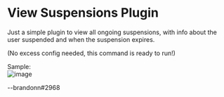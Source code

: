 # View Suspensions Plugin  
  
Just a simple plugin to view all ongoing suspensions, with info about the user suspended and when the suspension expires.  
  
(No excess config needed, this command is ready to run!)

Sample:  
  ![image](https://user-images.githubusercontent.com/63559800/147763620-a767ff24-6f0a-4025-82bf-fef079056037.png)

--brandonn#2968
